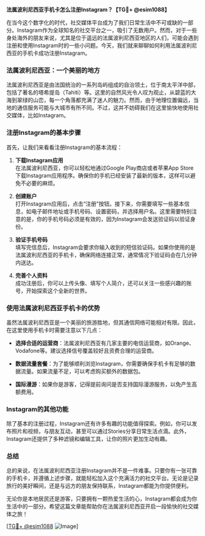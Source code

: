 **法属波利尼西亚手机卡怎么注册Instagram？【TG💪+ @esim1088】**

在当今这个数字化的时代，社交媒体平台成为了我们日常生活中不可或缺的一部分。Instagram作为全球知名的社交平台之一，吸引了无数用户。然而，对于一些身处海外的朋友来说，尤其是位于遥远的法属波利尼西亚地区的人们，可能会遇到注册和使用Instagram时的一些小问题。今天，我们就来聊聊如何利用法属波利尼西亚的手机卡成功注册Instagram。

### 法属波利尼西亚：一个美丽的地方

法属波利尼西亚是由法国统治的一系列岛屿组成的自治领土，位于南太平洋中部，包括了著名的塔希提岛（Tahiti）等。这里的自然风光令人叹为观止，从碧蓝的大海到翠绿的山峦，每一个角落都充满了迷人的魅力。然而，由于地理位置偏远，当地的通信服务可能与大城市有所不同。不过，这并不妨碍我们在这里愉快地使用社交媒体，比如Instagram。

### 注册Instagram的基本步骤

首先，让我们来看看注册Instagram的基本流程：

1. **下载Instagram应用**  
   在法属波利尼西亚，你可以轻松地通过Google Play商店或者苹果App Store下载Instagram应用程序。确保你的手机已经安装了最新的版本，这样可以避免不必要的麻烦。

2. **创建账户**  
   打开Instagram应用后，点击“注册”按钮。接下来，你需要填写一些基本信息，如电子邮件地址或手机号码、设置密码，并选择用户名。这里需要特别注意的是，你的手机号码必须是有效的，因为Instagram会发送验证码以验证身份。

3. **验证手机号码**  
   填写完信息后，Instagram会要求你输入收到的短信验证码。如果你使用的是法属波利尼西亚的手机卡，确保网络连接正常，通常情况下验证码会在几分钟内送达。

4. **完善个人资料**  
   成功注册后，你可以上传头像、填写个人简介，还可以关注一些感兴趣的账号，开始探索这个全新的世界。

### 使用法属波利尼西亚手机卡的优势

虽然法属波利尼西亚是一个美丽的旅游胜地，但其通信网络可能相对有限。因此，在这里使用手机卡时需要注意以下几点：

- **选择合适的运营商**：法属波利尼西亚有几家主要的电信运营商，如Orange、Vodafone等。建议选择信号覆盖较好且资费合理的运营商。
  
- **数据流量套餐**：为了能够顺利浏览Instagram，你需要确保手机卡有足够的数据流量。如果流量不足，可以考虑购买额外的数据包。

- **国际漫游**：如果你是游客，记得提前询问是否支持国际漫游服务，以免产生高额费用。

### Instagram的其他功能

除了基本的注册过程，Instagram还有许多有趣的功能值得探索。例如，你可以发布照片和视频，与朋友互动，甚至可以通过Stories分享日常生活点滴。此外，Instagram还提供了多种滤镜和编辑工具，让你的照片更加生动有趣。

### 总结

总的来说，在法属波利尼西亚注册Instagram并不是一件难事。只要你有一张可靠的手机卡，并遵循上述步骤，就能轻松加入这个充满活力的社交平台。无论是记录旅行的美好瞬间，还是与远方的朋友保持联系，Instagram都能为你提供便利。

无论你是本地居民还是游客，只要拥有一颗热爱生活的心，Instagram都会成为你生活中的一部分。希望这篇文章能帮助你在法属波利尼西亚开启一段愉快的社交媒体之旅！

[[TG💪+ @esim1088](https://t.me/s/esim1088) ![Image](https://i.postimg.cc/4NQfJmqS/Snipaste-2025-05-13-00-14-12.png)]